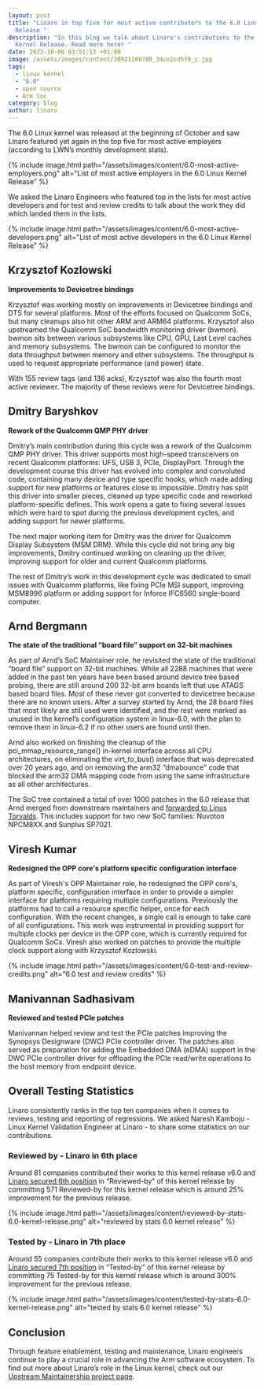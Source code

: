 ```yaml
---
layout: post
title: "Linaro in top five for most active contributors to the 6.0 Linux Kernel
  Release "
description: "In this blog we talk about Linaro's contributions to the 6.0 Linux
  Kernel Release. Read more here! "
date: 2022-10-06 03:51:13 +01:00
image: /assets/images/content/30921180788_34ce2cd5f8_c.jpg
tags:
  - linux kernel
  - "6.0"
  - open source
  - Arm Soc
category: blog
author: linaro
---
```

The 6.0 Linux kernel was released at the beginning of October and saw Linaro featured yet again in the top five for most active employers (according to LWN’s monthly development stats).

{% include image.html path="/assets/images/content/6.0-most-active-employers.png" alt="List of most active employers in the 6.0 Linux Kernel Release" %}

We asked the Linaro Engineers who featured top in the lists for most active developers and for test and review credits to talk about the work they did which landed them in the lists. 

{% include image.html path="/assets/images/content/6.0-most-active-developers.png" alt="List of most active developers in the 6.0 Linux Kernel Release" %}

## Krzysztof Kozlowski

**I﻿mprovements to Devicetree bindings**

Krzysztof was working mostly on improvements in Devicetree bindings and DTS for several platforms. Most of the efforts focused on Qualcomm SoCs, but many cleanups also hit other ARM and ARM64 platforms. Krzysztof also upstreamed the Qualcomm SoC bandwidth monitoring driver (bwmon). bwmon sits between various subsystems like CPU, GPU, Last Level caches and memory subsystems. The bwmon can be configured to monitor the data throughput between memory and other subsystems. The throughput is used to request appropriate performance (and power) state.

With 155 review tags (and 136 acks), Krzysztof was also the fourth most active reviewer. The majority of these reviews were for Devicetree bindings.

## Dmitry Baryshkov 

**R﻿ework of the Qualcomm QMP PHY driver**

Dmitry’s main contribution during this cycle was a rework of the Qualcomm QMP PHY driver. This driver supports most high-speed transceivers on recent Qualcomm platforms: UFS, USB 3, PCIe, DisplayPort. Through the development course this driver has evolved into complex and convoluted code, containing many device and type specific hooks, which made adding support for new platforms or features close to impossible. Dmitry has split this driver into smaller pieces, cleaned up type specific code and reworked platform-specific defines. This work opens a gate to fixing several issues which were hard to spot during the previous development cycles, and adding support for newer platforms.

The next major working item for Dmitry was the driver for Qualcomm Display Subsystem (MSM DRM). While this cycle did not bring any big improvements, Dmitry continued working on cleaning up the driver, improving support for older and current Qualcomm platforms.

The rest of Dmitry’s work in this development cycle was dedicated to small issues with Qualcomm platforms, like fixing PCIe MSI support, improving MSM8996 platform or adding support for Inforce IFC6560 single-board computer.

## Arnd Bergmann 

**The state of the traditional “board file” support on 32-bit machines**

As part of Arnd’s SoC Maintainer role, he revisited the state of the traditional “board file” support on 32-bit machines. While all 2288 machines that were added in the past ten years have been based around device tree based probing, there are still around 200 32-bit arm boards left that use ATAGS based board files. Most of these never got converted to devicetree because there are no known users. After a survey started by Arnd, the 28 board files that most likely are still used were identified, and the rest were marked as unused in the kernel’s configuration system in linux-6.0, with the plan to remove them in linux-6.2 if no other users are found until then.

Arnd also worked on finishing the cleanup of the pci_mmap_resource_range() in-kernel interface across all CPU architectures, on eliminating the virt_to_bus() interface that was deprecated over 20 years ago, and on removing the arm32 “dmabounce” code that blocked the arm32 DMA mapping code from using the same infrastructure as all other architectures.

The SoC tree contained a total of over 1000 patches in the 6.0 release that Arnd merged from downstream maintainers and [forwarded to Linus Torvalds](https://lore.kernel.org/linux-arm-kernel/20220802140200.3987874-1-arnd@kernel.org/t/#u). This includes support for two new SoC families: Nuvoton NPCM8XX and Sunplus SP7021.

## Viresh Kumar

**R﻿edesigned the OPP core's platform specific configuration interface**

As part of Viresh's OPP Maintainer role, he redesigned the OPP core's, platform specific, configuration interface in order to provide a simpler interface for platforms requiring multiple configurations. Previously the platforms had to call a resource specific helper, once for each configuration. With the recent changes, a single call is enough to take care of all configurations. This work was instrumental in providing support for multiple clocks per device in the OPP core, which is currently required for Qualcomm SoCs. Viresh also worked on patches to provide the multiple clock support along with Krzysztof Kozlowski.

{% include image.html path="/assets/images/content/6.0-test-and-review-credits.png" alt="6.0 test and review credits" %}

## Manivannan Sadhasivam 

**R﻿eviewed and tested PCIe patches**

Manivannan helped review and test the PCIe patches improving the Synopsys Designware (DWC) PCIe controller driver. The patches also served as preparation for adding the Embedded DMA (eDMA) support in the DWC PCIe controller driver for offloading the PCIe read/write operations to the host memory from endpoint device.

## Overall Testing Statistics

Linaro consistently ranks in the top ten companies when it comes to reviews, testing and reporting of regressions. We asked Naresh Kamboju - Linux Kernel Validation Engineer at Linaro - to share some statistics on our contributions.

### Reviewed by - Linaro in 6th place

Around 81 companies contributed their works to this kernel release v6.0 and [Linaro secured 6th position](https://remword.com/kps_result/5.20_review.html) in “Reviewed-by” of this kernel release by committing 571 Reviewed-by for this kernel release which is around 25% improvement for the previous release.

{% include image.html path="/assets/images/content/reviewed-by-stats-6.0-kernel-release.png" alt="reviewed by stats 6.0 kernel release" %}

### Tested by - Linaro in 7th place

Around 55 companies contribute their works to this kernel release v6.0 and [Linaro secured 7th position](https://remword.com/kps_result/5.20_test.html) in “Tested-by” of this kernel release by committing 75 Tested-by for this kernel release which is around 300% improvement for the previous release.

{% include image.html path="/assets/images/content/tested-by-stats-6.0-kernel-release.png" alt="tested by stats 6.0 kernel release" %}

## Conclusion

Through feature enablement, testing and maintenance, Linaro engineers continue to play a crucial role in advancing the Arm software ecosystem. To find out more about Linaro’s role in the Linux kernel, check out our [Upstream Maintainership project page](https://linaro.atlassian.net/wiki/spaces/UM/overview).